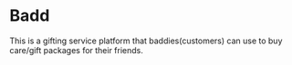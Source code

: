 # Badd
This is a gifting service platform that baddies(customers) can use to buy care/gift packages for their friends.
